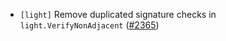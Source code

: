 - `[light]` Remove duplicated signature checks in `light.VerifyNonAdjacent` ([\#2365](https://github.com/cometbft/cometbft/issues/2365))